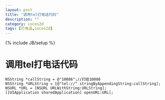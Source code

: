 ```yaml
---
layout: post
title: "调用tel打电话代码"
description: ""
category: cocos2d
tags: [打电话,cocos2d]
---
```

{% include JB/setup %}

调用tel打电话代码
==========

    NSString *callString = @"10086";//打给10086
    NSString *URLString = [@"tel://" stringByAppendingString:callString];
    NSURL *URL = [NSURL URLWithString:URLString];
    [[UIApplication sharedApplication] openURL:URL];
